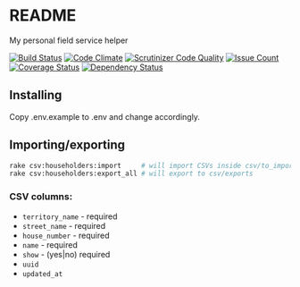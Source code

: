 # README

My personal field service helper

[![Build Status](https://travis-ci.org/mjacobus/field-service.svg?branch=master)](https://travis-ci.org/mjacobus/field-service)
[![Code Climate](https://codeclimate.com/github/mjacobus/field-service/badges/gpa.svg)](https://codeclimate.com/github/mjacobus/field-service)
[![Scrutinizer Code Quality](https://scrutinizer-ci.com/g/mjacobus/field-service/badges/quality-score.png?b=master)](https://scrutinizer-ci.com/g/mjacobus/field-service/?branch=master)
[![Issue Count](https://codeclimate.com/github/mjacobus/field-service/badges/issue_count.svg)](https://codeclimate.com/github/mjacobus/field-service)
[![Coverage Status](https://coveralls.io/repos/github/mjacobus/field-service/badge.svg)](https://coveralls.io/github/mjacobus/field-service)
[![Dependency Status](https://gemnasium.com/badges/github.com/mjacobus/field-service.svg)](https://gemnasium.com/github.com/mjacobus/field-service)

## Installing

Copy .env.example to .env and change accordingly.

## Importing/exporting

```bash
rake csv:householders:import     # will import CSVs inside csv/to_import prefixed with householders_
rake csv:householders:export_all # will export to csv/exports
```

### CSV columns:

- `territory_name` - required
- `street_name` - required
- `house_number` - required
- `name` - required
- `show` - (yes|no) required
- `uuid`
- `updated_at`
